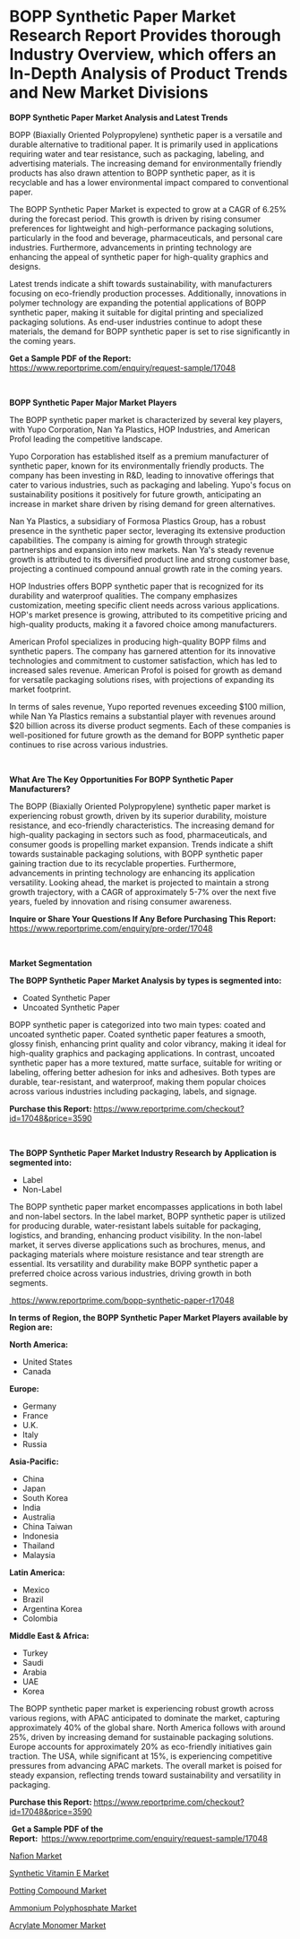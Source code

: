 <p><h1>BOPP Synthetic Paper Market Research Report Provides thorough Industry Overview, which offers an In-Depth Analysis of Product Trends and New Market Divisions</h1></p><p><strong>BOPP Synthetic Paper Market Analysis and Latest Trends</strong></p>
<p><p>BOPP (Biaxially Oriented Polypropylene) synthetic paper is a versatile and durable alternative to traditional paper. It is primarily used in applications requiring water and tear resistance, such as packaging, labeling, and advertising materials. The increasing demand for environmentally friendly products has also drawn attention to BOPP synthetic paper, as it is recyclable and has a lower environmental impact compared to conventional paper.</p><p>The BOPP Synthetic Paper Market is expected to grow at a CAGR of 6.25% during the forecast period. This growth is driven by rising consumer preferences for lightweight and high-performance packaging solutions, particularly in the food and beverage, pharmaceuticals, and personal care industries. Furthermore, advancements in printing technology are enhancing the appeal of synthetic paper for high-quality graphics and designs.</p><p>Latest trends indicate a shift towards sustainability, with manufacturers focusing on eco-friendly production processes. Additionally, innovations in polymer technology are expanding the potential applications of BOPP synthetic paper, making it suitable for digital printing and specialized packaging solutions. As end-user industries continue to adopt these materials, the demand for BOPP synthetic paper is set to rise significantly in the coming years.</p></p>
<p><strong>Get a Sample PDF of the Report:&nbsp;</strong> <a href="https://www.reportprime.com/enquiry/request-sample/17048?utm_campaign=100&utm_medium=2&utm_source=Github&utm_content=ia&utm_term=18032025&utm_id=bopp-synthetic-paper">https://www.reportprime.com/enquiry/request-sample/17048</a></p>
<p>&nbsp;</p>
<p><strong>BOPP Synthetic Paper Major Market Players</strong></p>
<p><p>The BOPP synthetic paper market is characterized by several key players, with Yupo Corporation, Nan Ya Plastics, HOP Industries, and American Profol leading the competitive landscape. </p><p>Yupo Corporation has established itself as a premium manufacturer of synthetic paper, known for its environmentally friendly products. The company has been investing in R&D, leading to innovative offerings that cater to various industries, such as packaging and labeling. Yupo's focus on sustainability positions it positively for future growth, anticipating an increase in market share driven by rising demand for green alternatives.</p><p>Nan Ya Plastics, a subsidiary of Formosa Plastics Group, has a robust presence in the synthetic paper sector, leveraging its extensive production capabilities. The company is aiming for growth through strategic partnerships and expansion into new markets. Nan Ya's steady revenue growth is attributed to its diversified product line and strong customer base, projecting a continued compound annual growth rate in the coming years.</p><p>HOP Industries offers BOPP synthetic paper that is recognized for its durability and waterproof qualities. The company emphasizes customization, meeting specific client needs across various applications. HOP's market presence is growing, attributed to its competitive pricing and high-quality products, making it a favored choice among manufacturers.</p><p>American Profol specializes in producing high-quality BOPP films and synthetic papers. The company has garnered attention for its innovative technologies and commitment to customer satisfaction, which has led to increased sales revenue. American Profol is poised for growth as demand for versatile packaging solutions rises, with projections of expanding its market footprint.</p><p>In terms of sales revenue, Yupo reported revenues exceeding $100 million, while Nan Ya Plastics remains a substantial player with revenues around $20 billion across its diverse product segments. Each of these companies is well-positioned for future growth as the demand for BOPP synthetic paper continues to rise across various industries.</p></p>
<p>&nbsp;</p>
<p><strong>What Are The Key Opportunities For BOPP Synthetic Paper Manufacturers?</strong></p>
<p><p>The BOPP (Biaxially Oriented Polypropylene) synthetic paper market is experiencing robust growth, driven by its superior durability, moisture resistance, and eco-friendly characteristics. The increasing demand for high-quality packaging in sectors such as food, pharmaceuticals, and consumer goods is propelling market expansion. Trends indicate a shift towards sustainable packaging solutions, with BOPP synthetic paper gaining traction due to its recyclable properties. Furthermore, advancements in printing technology are enhancing its application versatility. Looking ahead, the market is projected to maintain a strong growth trajectory, with a CAGR of approximately 5-7% over the next five years, fueled by innovation and rising consumer awareness.</p></p>
<p><strong>Inquire or Share Your Questions If Any Before Purchasing This Report:</strong> <a href="https://www.reportprime.com/enquiry/pre-order/17048?utm_campaign=100&utm_medium=2&utm_source=Github&utm_content=ia&utm_term=18032025&utm_id=bopp-synthetic-paper">https://www.reportprime.com/enquiry/pre-order/17048</a></p>
<p>&nbsp;</p>
<p><strong>Market Segmentation</strong></p>
<p><strong>The BOPP Synthetic Paper Market Analysis by types is segmented into:</strong></p>
<p><ul><li>Coated Synthetic Paper</li><li>Uncoated Synthetic Paper</li></ul></p>
<p><p>BOPP synthetic paper is categorized into two main types: coated and uncoated synthetic paper. Coated synthetic paper features a smooth, glossy finish, enhancing print quality and color vibrancy, making it ideal for high-quality graphics and packaging applications. In contrast, uncoated synthetic paper has a more textured, matte surface, suitable for writing or labeling, offering better adhesion for inks and adhesives. Both types are durable, tear-resistant, and waterproof, making them popular choices across various industries including packaging, labels, and signage.</p></p>
<p><strong>Purchase this Report:&nbsp;</strong><a href="https://www.reportprime.com/checkout?id=17048&price=3590&utm_campaign=100&utm_medium=2&utm_source=Github&utm_content=ia&utm_term=18032025&utm_id=bopp-synthetic-paper">https://www.reportprime.com/checkout?id=17048&price=3590</a></p>
<p>&nbsp;</p>
<p><strong>The BOPP Synthetic Paper Market Industry Research by Application is segmented into:</strong></p>
<p><ul><li>Label</li><li>Non-Label</li></ul></p>
<p><p>The BOPP synthetic paper market encompasses applications in both label and non-label sectors. In the label market, BOPP synthetic paper is utilized for producing durable, water-resistant labels suitable for packaging, logistics, and branding, enhancing product visibility. In the non-label market, it serves diverse applications such as brochures, menus, and packaging materials where moisture resistance and tear strength are essential. Its versatility and durability make BOPP synthetic paper a preferred choice across various industries, driving growth in both segments.</p></p>
<p><a href="https://www.reportprime.com/bopp-synthetic-paper-r17048?utm_campaign=100&utm_medium=2&utm_source=Github&utm_content=ia&utm_term=18032025&utm_id=bopp-synthetic-paper">&nbsp;https://www.reportprime.com/bopp-synthetic-paper-r17048</a></p>
<p><strong>In terms of Region, the BOPP Synthetic Paper Market Players available by Region are:</strong></p>
<p>
    <p> <strong> North America: </strong>
        <ul>
            <li>United States</li>
            <li>Canada</li>
        </ul>
        </p> 
    <p> <strong> Europe: </strong>
        <ul>
            <li>Germany</li>
            <li>France</li>
            <li>U.K.</li>
            <li>Italy</li>
            <li>Russia</li>
        </ul>
        </p> 
    <p> <strong> Asia-Pacific: </strong>
        <ul>
            <li>China</li>
            <li>Japan</li>
            <li>South Korea</li>
            <li>India</li>
            <li>Australia</li>
            <li>China Taiwan</li>
            <li>Indonesia</li>
            <li>Thailand</li>
            <li>Malaysia</li>
        </ul>
        </p> 
    <p> <strong> Latin America: </strong>
        <ul>
            <li>Mexico</li>
            <li>Brazil</li>
            <li>Argentina Korea</li>
            <li>Colombia</li>
        </ul>
        </p> 
    <p> <strong> Middle East & Africa: </strong>
        <ul>
            <li>Turkey</li>
            <li>Saudi</li>
            <li>Arabia</li>
            <li>UAE</li>
            <li>Korea</li>
        </ul>
    </p>
    </p>
<p><p>The BOPP synthetic paper market is experiencing robust growth across various regions, with APAC anticipated to dominate the market, capturing approximately 40% of the global share. North America follows with around 25%, driven by increasing demand for sustainable packaging solutions. Europe accounts for approximately 20% as eco-friendly initiatives gain traction. The USA, while significant at 15%, is experiencing competitive pressures from advancing APAC markets. The overall market is poised for steady expansion, reflecting trends toward sustainability and versatility in packaging.</p></p>
<p><strong>Purchase this Report: </strong><a href="https://www.reportprime.com/checkout?id=17048&price=3590&utm_campaign=100&utm_medium=2&utm_source=Github&utm_content=ia&utm_term=18032025&utm_id=bopp-synthetic-paper">https://www.reportprime.com/checkout?id=17048&price=3590</a></p>
<p>&nbsp;<strong>Get a Sample PDF of the Report:&nbsp;&nbsp;</strong><a href="https://www.reportprime.com/enquiry/request-sample/17048?utm_campaign=100&utm_medium=2&utm_source=Github&utm_content=ia&utm_term=18032025&utm_id=bopp-synthetic-paper">https://www.reportprime.com/enquiry/request-sample/17048</a></p>
<p><strong></strong></p>
<p><p><a href="https://github.com/botocniveda/Market-Research-Report-List-1/blob/main/nafion-market.md?utm_campaign=100&utm_medium=2&utm_source=Github&utm_content=ia&utm_term=18032025&utm_id=bopp-synthetic-paper">Nafion Market</a></p><p><a href="https://github.com/obajimlaweh59/Market-Research-Report-List-1/blob/main/synthetic-vitamin-e-market.md?utm_campaign=100&utm_medium=2&utm_source=Github&utm_content=ia&utm_term=18032025&utm_id=bopp-synthetic-paper">Synthetic Vitamin E Market</a></p><p><a href="https://github.com/cordaysamaya/Market-Research-Report-List-1/blob/main/potting-compound-market.md?utm_campaign=100&utm_medium=2&utm_source=Github&utm_content=ia&utm_term=18032025&utm_id=bopp-synthetic-paper">Potting Compound Market</a></p><p><a href="https://github.com/rvadencho/Market-Research-Report-List-1/blob/main/ammonium-polyphosphate-market.md?utm_campaign=100&utm_medium=2&utm_source=Github&utm_content=ia&utm_term=18032025&utm_id=bopp-synthetic-paper">Ammonium Polyphosphate Market</a></p><p><a href="https://github.com/muoioconzej8/Market-Research-Report-List-1/blob/main/acrylate-monomer-market.md?utm_campaign=100&utm_medium=2&utm_source=Github&utm_content=ia&utm_term=18032025&utm_id=bopp-synthetic-paper">Acrylate Monomer Market</a></p></p>